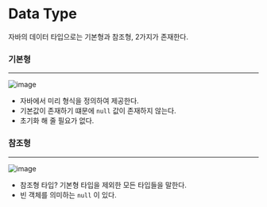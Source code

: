 # Data Type

자바의 데이터 타입으로는 기본형과 참조형, 2가지가 존재한다.

### 기본형

---

![image](https://github.com/4mjeo/TIL/assets/129156398/38bc55b8-6ddf-4653-a7f5-5823ea85641f)

- 자바에서 미리 형식을 정의하여 제공한다.
- 기본값이 존재하기 떄문에 `null` 값이 존재하지 않는다.
- 초기화 해 줄 필요가 없다.

### 참조형

---

![image](https://github.com/4mjeo/TIL/assets/129156398/e796c4c2-5b93-4c48-868d-a24de60aa2dc)

- 참조형 타입? 기본형 타입을 제외한 모든 타입들을 말한다.
- 빈 객체를 의미하는 `null` 이 있다.

